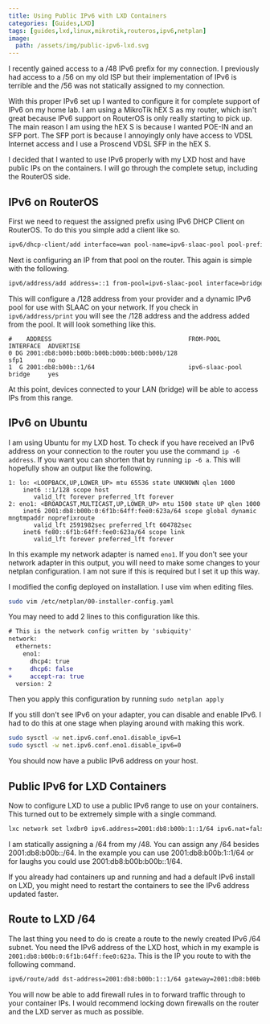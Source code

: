 ```yaml
---
title: Using Public IPv6 with LXD Containers
categories: [Guides,LXD]
tags: [guides,lxd,linux,mikrotik,routeros,ipv6,netplan]
image: 
  path: /assets/img/public-ipv6-lxd.svg
---
```

I recently gained access to a /48 IPv6 prefix for my connection. I previously had access to a /56 on my old ISP but their implementation of IPv6 is terrible and the /56 was not statically assigned to my connection.

With this proper IPv6 set up I wanted to configure it for complete support of IPv6 on my home lab. I am using a MikroTik hEX S as my router, which isn't great because IPv6 support on RouterOS is only really starting to pick up. The main reason I am using the hEX S is because I wanted POE-IN and an SFP port. The SFP port is because I annoyingly only have access to VDSL Internet access and I use a Proscend VDSL SFP in the hEX S.

I decided that I wanted to use IPv6 properly with my LXD host and have public IPs on the containers. I will go through the complete setup, including the RouterOS side.

## IPv6 on RouterOS

First we need to request the assigned prefix using IPv6 DHCP Client on RouterOS. To do this you simple add a client like so.

```bash
ipv6/dhcp-client/add interface=wan pool-name=ipv6-slaac-pool pool-prefix-length=64 request=address,prefix
```

Next is configuring an IP from that pool on the router. This again is simple with the following.

```bash
ipv6/address/add address=::1 from-pool=ipv6-slaac-pool interface=bridge
```

This will configure a /128 address from your provider and a dynamic IPv6 pool for use with SLAAC on your network. If you check in `ipv6/address/print` you will see the /128 address and the address added from the pool. It will look something like this.

```
#    ADDRESS                                      FROM-POOL        INTERFACE  ADVERTISE
0 DG 2001:db8:b00b:b00b:b00b:b00b:b00b:b00b/128                    sfp1       no       
1  G 2001:db8:b00b::1/64                          ipv6-slaac-pool  bridge     yes 
```

At this point, devices connected to your LAN (bridge) will be able to access IPs from this range.

## IPv6 on Ubuntu

I am using Ubuntu for my LXD host. To check if you have received an IPv6 address on your connection to the router you use the command `ip -6 address`. If you want you can shorten that by running `ip -6 a`. This will hopefully show an output like the following.

```
1: lo: <LOOPBACK,UP,LOWER_UP> mtu 65536 state UNKNOWN qlen 1000
    inet6 ::1/128 scope host 
       valid_lft forever preferred_lft forever
2: eno1: <BROADCAST,MULTICAST,UP,LOWER_UP> mtu 1500 state UP qlen 1000
    inet6 2001:db8:b00b:0:6f1b:64ff:fee0:623a/64 scope global dynamic mngtmpaddr noprefixroute 
       valid_lft 2591982sec preferred_lft 604782sec
    inet6 fe80::6f1b:64ff:fee0:623a/64 scope link 
       valid_lft forever preferred_lft forever
```

In this example my network adapter is named `eno1`. If you don't see your network adapter in this output, you will need to make some changes to your netplan configuration. I am not sure if this is required but I set it up this way.

I modified the config deployed on installation. I use vim when editing files.

```bash
sudo vim /etc/netplan/00-installer-config.yaml
```

You may need to add 2 lines to this configuration like this.

```diff
# This is the network config written by 'subiquity'
network:
  ethernets:
    eno1:
      dhcp4: true
+     dhcp6: false
+     accept-ra: true
  version: 2
```

Then you apply this configuration by running `sudo netplan apply`

If you still don't see IPv6 on your adapter, you can disable and enable IPv6. I had to do this at one stage when playing around with making this work.

```bash
sudo sysctl -w net.ipv6.conf.eno1.disable_ipv6=1
sudo sysctl -w net.ipv6.conf.eno1.disable_ipv6=0
```

You should now have a public IPv6 address on your host.

## Public IPv6 for LXD Containers

Now to configure LXD to use a public IPv6 range to use on your containers. This turned out to be extremely simple with a single command.

```bash
lxc network set lxdbr0 ipv6.address=2001:db8:b00b:1::1/64 ipv6.nat=false
```

I am statically assigning a /64 from my /48. You can assign any /64 besides 2001:db8:b00b::/64. In the example you can use 2001:db8:b00b:1::1/64 or for laughs you could use 2001:db8:b00b:b00b::1/64.

If you already had containers up and running and had a default IPv6 install on LXD, you might need to restart the containers to see the IPv6 address updated faster.

## Route to LXD /64

The last thing you need to do is create a route to the newly created IPv6 /64 subnet. You need the IPv6 address of the LXD host, which in my example is `2001:db8:b00b:0:6f1b:64ff:fee0:623a`. This is the IP you route to with the following command.

```bash
ipv6/route/add dst-address=2001:db8:b00b:1::1/64 gateway=2001:db8:b00b:0:6f1b:64ff:fee0:623a
```

You will now be able to add firewall rules in to forward traffic through to your container IPs. I would recommend locking down firewalls on the router and the LXD server as much as possible.
